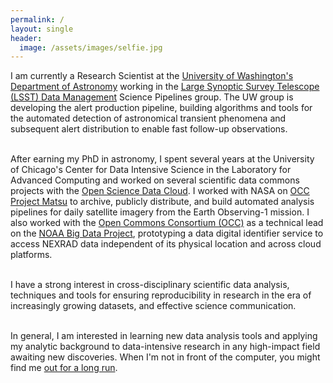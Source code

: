```yaml
---
permalink: / 
layout: single 
header:
  image: /assets/images/selfie.jpg
---
```


I am currently a Research Scientist at the [University of Washington's Department of Astronomy](http://depts.washington.edu/astron/) working in the [Large Synoptic Survey Telescope (LSST) Data Management](http://dm.lsst.org) Science Pipelines group. The UW group is developing the alert production pipeline, building algorithms and tools for the automated detection of astronomical transient phenomena and subsequent alert distribution to enable fast follow-up observations.

<br> After earning my PhD in astronomy, I spent several years at the University of Chicago's Center for Data Intensive Science in the Laboratory for Advanced Computing and worked on several scientific data commons projects with the [Open Science Data Cloud](https://www.opensciencedatacloud.org). I worked with NASA on [OCC Project Matsu](https://matsu.opensciencedatacloud.org) to archive, publicly distribute, and build automated analysis pipelines for daily satellite imagery from the Earth Observing-1 mission. I also worked with the [Open Commons Consortium (OCC)](http://occ-data.org) as a technical lead on the [NOAA Big Data Project](https://data-alliance.noaa.gov), prototyping a data digital identifier service to access NEXRAD data independent of its physical location and across cloud platforms.

<br> I have a strong interest in cross-disciplinary scientific data analysis, techniques and tools for ensuring reproducibility in research in the era of increasingly growing datasets, and effective science communication.

<br> In general, I am interested in learning new data analysis tools and applying my analytic background to data-intensive research in any high-impact field awaiting new discoveries. When I'm not in front of the computer, you might find me [out for a long run](http://runningaverage.com).
